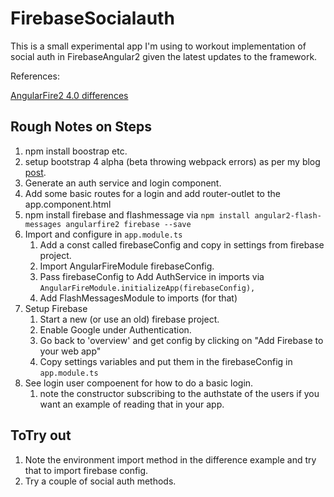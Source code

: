 # FirebaseSocialauth

This is a small experimental app I'm using to workout implementation of social auth in FirebaseAngular2 given the latest updates to the framework.

References:

[AngularFire2 4.0 differences](https://github.com/angular/angularfire2/blob/master/docs/version-4-upgrade.md)

## Rough Notes on Steps
1. npm install boostrap etc.
1. setup bootstrap 4 alpha (beta throwing webpack errors) as per my blog [post](http://flagonwiththedragon.com/2017-08-25-angular-cli-and-bootstrap-4-scss-again/).
1. Generate an auth service and login component.
1. Add some basic routes for a login and add router-outlet to the app.component.html
1. npm install firebase and flashmessage via `npm install angular2-flash-messages angularfire2 firebase --save`
1. Import and configure in `app.module.ts`
    1. Add a const called firebaseConfig and copy in settings from firebase project.
    1. Import AngularFireModule firebaseConfig.
    1. Pass firebaseConfig to Add AuthService in imports via `AngularFireModule.initializeApp(firebaseConfig),`
    1. Add FlashMessagesModule to imports (for that)
1.  Setup Firebase
    1.  Start a new (or use an old) firebase project.
    1.  Enable Google under Authentication.
    1. Go back to 'overview' and get config by clicking on "Add Firebase to your web app"
    1. Copy settings variables and put them in the firebaseConfig in `app.module.ts`
1.  See login user compoenent for how to do a basic login.
    1.  note the constructor subscribing to the authstate of the users if you want an example of reading that in your app.
    
## ToTry out
1.  Note the environment import method in the difference example and try that to import firebase config.
1.  Try a couple of social auth methods.
